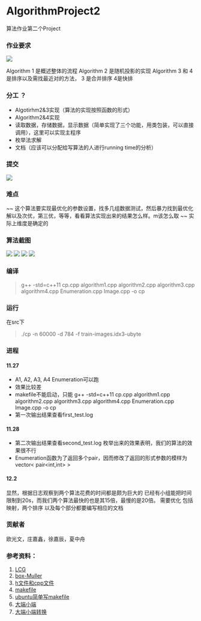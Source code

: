 # AlgorithmProject2
算法作业第二个Project

### 作业要求
![](./pic/requirements.png)

Algorithm 1 是概述整体的流程
Algorithm 2 是随机投影的实现
Algorithm 3 和 4是排序以及需找最近对的方法， 3 是合并排序 4是快排

### 分工 ？
* Algotirhm2&3实现（算法的实现按照函数的形式） 
* Algorithm2&4实现
* 读取数据，存储数据，显示数据（简单实现了三个功能，用类包装，可以直接调用），这里可以实现主程序
* 枚举法求解
* 文档（应该可以分配给写算法的人进行running time的分析）

### 提交
![](./pic/submission.png)

### 难点
~~  这个算法要实现最优化的参数设置，找多几组数据测试，然后暴力找到最优化解以及次优，第三优，等等，看看算法实现出来的结果怎么样。m该怎么取 ~~
实际上维度是确定的

### 算法截图
![](./pic/Algorithm1.png)
![](./pic/Algorithm2.png)
![](./pic/Algorithm3.png)
![](./pic/Algorithm4.png)


### 编译
> g++ -std=c++11 cp.cpp algorithm1.cpp algorithm2.cpp algorithm3.cpp algorithm4.cpp Enumeration.cpp Image.cpp -o cp

### 运行
在src下
> ./cp -n 60000 -d 784 -f train-images.idx3-ubyte

### 进程
#### 11.27
* A1, A2, A3, A4 Enumeration可以跑
* 效果比较差
* makefile不能启动，只能 
g++ -std=c++11 cp.cpp algorithm1.cpp algorithm2.cpp algorithm3.cpp algorithm4.cpp Enumeration.cpp Image.cpp -o cp
* 第一次输出结果查看first_test.log

#### 11.28 
* 第二次输出结果查看second_test.log
枚举出来的效果表明，我们的算法的效果很不行
* Enumeration函数为了返回多个pair，因而修改了返回的形式参数的模样为vector< pair<int,int> >

#### 12.2
显然，根据日志观察到两个算法花费的时间都是颇为巨大的
已经有小组能把时间限制到20s，而我们两个算法最快的也是其15倍，最慢的是20倍。
需要优化
包括映射，两个排序
以及每个部分都要编写相应的文档

### 贡献者
欧光文，庄嘉鑫，徐嘉辰，夏中舟

### 参考资料：
1. [LCG](http://blog.csdn.net/jackytintin/article/details/7798157)
2. [box-Muller](https://www.zhihu.com/question/29971598)
3. [h文件和cpp文件](http://www.cnblogs.com/ider/archive/2011/06/30/what_is_in_cpp_header_and_implementation_file.html)
4. [makefile](http://wiki.ubuntu.org.cn/%E8%B7%9F%E6%88%91%E4%B8%80%E8%B5%B7%E5%86%99Makefile:MakeFile%E4%BB%8B%E7%BB%8D)
5. [ubuntu简单写makefile](http://wiki.ubuntu.org.cn/%E8%B7%9F%E6%88%91%E4%B8%80%E8%B5%B7%E5%86%99Makefile:MakeFile%E4%BB%8B%E7%BB%8D)
6. [大端小端](http://blog.sina.com.cn/s/blog_9f1c0931010193ct.html)
7. [大端小端转换](http://www.blogjava.net/tinysun/archive/2009/12/31/307952.html)
